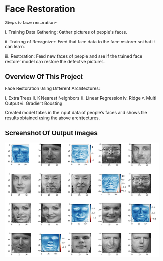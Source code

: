 # Face Restoration

Steps to face restoration-

i. Training Data Gathering: Gather pictures of people's faces. 

ii. Training of Recognizer: Feed that face data to the face restorer so that it can learn.

iii. Restoration: Feed new faces of people and see if the trained face restorer model can restore the defective pictures.

## Overview Of This Project

Face Restoration Using Different Architectures:

i. Extra Trees 
ii. K Nearest Neighbors
iii. Linear Regression
iv. Ridge
v. Multi Output 
vi. Gradient Boosting 

Created model takes in the input data of people's faces and shows the results obtained using the above architectures.


## Screenshot Of Output Images

![Face Restoration](https://github.com/srimontidutta/GSSoC21_Projects/raw/main/Face%20Reconstruction/output_imgs.PNG)